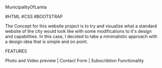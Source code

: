 MunicipalityOfLamia

#HTML #CSS #BOOTSTRAP

The Concept for this website project is to try and visualize what a standard website of the city would look like with some modifications to it's design and capabilities. In this case, I decided to take a minimalistic approach with a design idea that is simple and on point.

FEATURES

Photo and Video preview | Contact Form | Subscribtion Functionality
